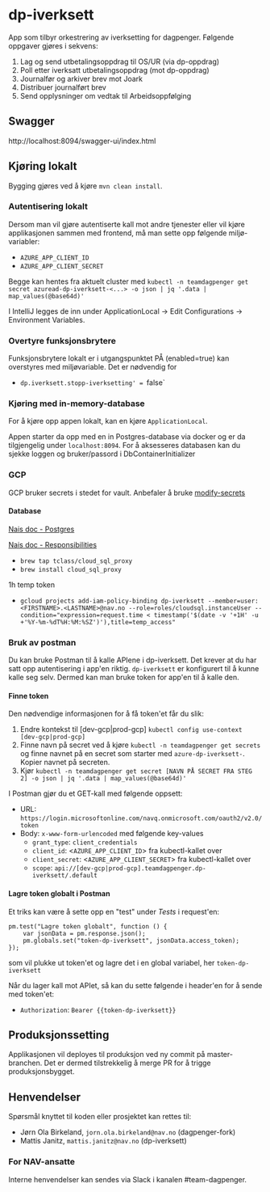 # dp-iverksett
App som tilbyr orkestrering av iverksetting for dagpenger. Følgende oppgaver gjøres i sekvens: 
1. Lag og send utbetalingsoppdrag til OS/UR (via dp-oppdrag)
2. Poll etter iverksatt utbetalingsoppdrag (mot dp-oppdrag)
3. Journalfør og arkiver brev mot Joark
4. Distribuer journalført brev
5. Send opplysninger om vedtak til Arbeidsoppfølging

## Swagger
http://localhost:8094/swagger-ui/index.html

## Kjøring lokalt
Bygging gjøres ved å kjøre `mvn clean install`.

### Autentisering lokalt
Dersom man vil gjøre autentiserte kall mot andre tjenester eller vil kjøre applikasjonen sammen med frontend, må man sette opp følgende miljø-variabler:
* `AZURE_APP_CLIENT_ID` 
* `AZURE_APP_CLIENT_SECRET` 

Begge kan hentes fra aktuelt cluster med
`kubectl -n teamdagpenger get secret azuread-dp-iverksett-<...> -o json | jq '.data | map_values(@base64d)'`

I IntelliJ legges de inn under ApplicationLocal -> Edit Configurations -> Environment Variables.

### Overtyre funksjonsbrytere
Funksjonsbrytere lokalt er i utgangspunktet PÅ (enabled=true) kan overstyres med miljøvariable. Det er nødvendig for
* `dp.iverksett.stopp-iverksetting' = `false`    

### Kjøring med in-memory-database
For å kjøre opp appen lokalt, kan en kjøre `ApplicationLocal`.

Appen starter da opp med en in Postgres-database via docker og er da tilgjengelig under `localhost:8094`.
For å aksesseres databasen kan du sjekke loggen og bruker/passord i DbContainerInitializer

### GCP
GCP bruker secrets i stedet for vault.
Anbefaler å bruke [modify-secrets](https://github.com/rajatjindal/kubectl-modify-secret)

#### Database
[Nais doc - Postgres](https://doc.nais.io/persistence/postgres/)

[Nais doc - Responsibilities](https://doc.nais.io/persistence/responsibilities/)
* `brew tap tclass/cloud_sql_proxy`
* `brew install cloud_sql_proxy`

1h temp token
* `gcloud projects add-iam-policy-binding dp-iverksett --member=user:<FIRSTNAME>.<LASTNAME>@nav.no --role=roles/cloudsql.instanceUser --condition="expression=request.time < timestamp('$(date -v '+1H' -u +'%Y-%m-%dT%H:%M:%SZ')'),title=temp_access"`

### Bruk av postman
Du kan bruke Postman til å kalle APIene i dp-iverksett. Det krever at du har satt opp autentisering i app'en riktig.
`dp-iverksett` er konfigurert til å kunne kalle seg selv. Dermed kan man bruke token for app'en til å kalle den.

#### Finne token
Den nødvendige informasjonen for å få token'et får du slik:

1. Endre kontekst til [dev-gcp|prod-gcp] `kubectl config use-context [dev-gcp|prod-gcp]`
2. Finne navn på secret ved å kjøre `kubectl -n teamdagpenger get secrets` og finne navnet på en secret som starter
   med `azure-dp-iverksett-`. Kopier navnet på secreten.
3. Kjør `kubectl -n teamdagpenger get secret [NAVN PÅ SECRET FRA STEG 2] -o json | jq '.data | map_values(@base64d)'`

I Postman gjør du et GET-kall med følgende oppsett:

* URL: `https://login.microsoftonline.com/navq.onmicrosoft.com/oauth2/v2.0/token`
* Body: `x-www-form-urlencoded` med følgende key-values
    * `grant_type`: `client_credentials`
    * `client_id`: <`AZURE_APP_CLIENT_ID`> fra kubectl-kallet over
    * `client_secret`: <`AZURE_APP_CLIENT_SECRET`> fra kubectl-kallet over
    * `scope`: `api://[dev-gcp|prod-gcp].teamdagpenger.dp-iverksett/.default`

#### Lagre token globalt i Postman

Et triks kan være å sette opp en "test" under *Tests* i request'en:

```
pm.test("Lagre token globalt", function () {
    var jsonData = pm.response.json();
    pm.globals.set("token-dp-iverksett", jsonData.access_token);
});
```

som vil plukke ut token'et og lagre det i en global variabel, her `token-dp-iverksett`

Når du lager kall mot APIet, så kan du sette følgende i header'en for å sende med token'et:

* `Authorization`: `Bearer {{token-dp-iverksett}}`

## Produksjonssetting
Applikasjonen vil deployes til produksjon ved ny commit på master-branchen. Det er dermed tilstrekkelig å merge PR for å trigge produksjonsbygget.

## Henvendelser

Spørsmål knyttet til koden eller prosjektet kan rettes til:

* Jørn Ola Birkeland, `jorn.ola.birkeland@nav.no` (dagpenger-fork)
* Mattis Janitz, `mattis.janitz@nav.no` (dp-iverksett)

### For NAV-ansatte

Interne henvendelser kan sendes via Slack i kanalen #team-dagpenger.
